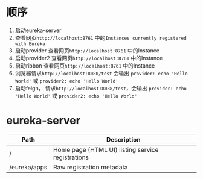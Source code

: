 # 顺序
1. 启动eureka-server
2. 查看网页`http://localhost:8761` 中的`Instances currently registered with Eureka`
3. 启动provider 查看网页`http://localhost:8761` 中的Instance
4. 启动provider2 查看网页`http://localhost:8761` 中的Instance
5. 启动ribbon 查看网页`http://localhost:8761` 中的Instance
6. 浏览器请求`http://localhost:8080/test` 会输出 `provider: echo 'Hello World'` 或 `provider2: echo 'Hello World'`
7. 启动feign， 请求`http://localhost:8088/test`，会输出 `provider: echo 'Hello World'` 或 `provider2: echo 'Hello World'`

# eureka-server
| Path             | Description  |
|------------------|--------------|
| /                | Home page (HTML UI) listing service registrations    |
| /eureka/apps     | Raw registration metadata |